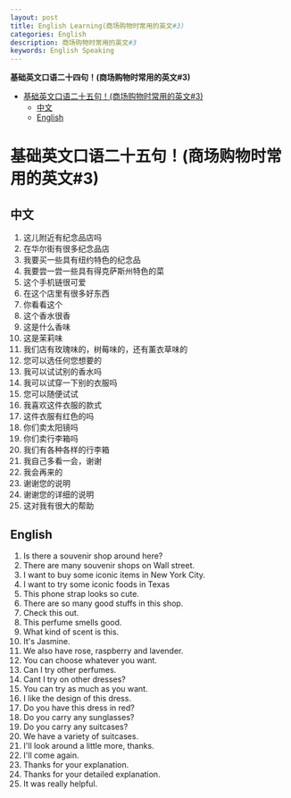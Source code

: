 ```yaml
---
layout: post
title: English Learning(商场购物时常用的英文#3)
categories: English
description: 商场购物时常用的英文#3
keywords: English Speaking
---
```


<!-- START doctoc generated TOC please keep comment here to allow auto update -->
<!-- DON'T EDIT THIS SECTION, INSTEAD RE-RUN doctoc TO UPDATE -->
**基础英文口语二十四句！(商场购物时常用的英文#3)**

- [基础英文口语二十五句！(商场购物时常用的英文#3)](#%E5%9F%BA%E7%A1%80%E8%8B%B1%E6%96%87%E5%8F%A3%E8%AF%AD%E4%BA%8C%E5%8D%81%E4%BA%94%E5%8F%A5%E5%95%86%E5%9C%BA%E8%B4%AD%E7%89%A9%E6%97%B6%E5%B8%B8%E7%94%A8%E7%9A%84%E8%8B%B1%E6%96%873)
  - [中文](#%E4%B8%AD%E6%96%87)
  - [English](#english)

<!-- END doctoc generated TOC please keep comment here to allow auto update -->

# 基础英文口语二十五句！(商场购物时常用的英文#3)

## 中文
1. 这儿附近有纪念品店吗
2. 在华尔街有很多纪念品店
3. 我要买一些具有纽约特色的纪念品
4. 我要尝一尝一些具有得克萨斯州特色的菜
5. 这个手机链很可爱
6. 在这个店里有很多好东西
7. 你看看这个
8. 这个香水很香
9.  这是什么香味
10. 这是茉莉味
11. 我们店有玫瑰味的，树莓味的，还有薰衣草味的
12. 您可以选任何您想要的
13. 我可以试试别的香水吗
14. 我可以试穿一下别的衣服吗
15. 您可以随便试试
16. 我喜欢这件衣服的款式
17. 这件衣服有红色的吗
18. 你们卖太阳镜吗
19. 你们卖行李箱吗
20. 我们有各种各样的行李箱
21. 我自己多看一会，谢谢
22. 我会再来的
23. 谢谢您的说明
24. 谢谢您的详细的说明
25. 这对我有很大的帮助

## English
1. Is there a souvenir shop around here?
2. There are many souvenir shops on Wall street.
3. I want to buy some iconic items in New York City.
4. I want to try some iconic foods in Texas
5. This phone strap looks so cute.
6. There are so many good stuffs in this shop.
7. Check this out.
8. This perfume smells good.
9. What kind of scent is this.
10. It's Jasmine.
11. We also have rose, raspberry and lavender.
12. You can choose whatever you want.
13. Can I try other perfumes.
14. Cant I try on other dresses?
15. You can try as much as you want.
16. I like the design of this dress.
17. Do you have this dress in red?
18. Do you carry any sunglasses?
19. Do you carry any suitcases?
20. We have a variety of suitcases.
21. I'll look around a little more, thanks.
22. I'll come again.
23. Thanks for your explanation.
24. Thanks for your detailed explanation.
25. It was really helpful.
